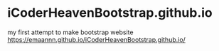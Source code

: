 # iCoderHeavenBootstrap.github.io
my first attempt to make bootstrap website
https://emaannn.github.io/iCoderHeavenBootstrap.github.io/
